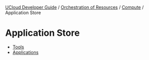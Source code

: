 [UCloud Developer Guide](/docs/developer-guide/README.md) / [Orchestration of Resources](/docs/developer-guide/orchestration/README.md) / [Compute](/docs/developer-guide/orchestration/compute/README.md) / Application Store
# Application Store

 - [Tools](/docs/developer-guide/orchestration/compute/appstore/tools.md)
 - [Applications](/docs/developer-guide/orchestration/compute/appstore/apps.md)
